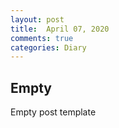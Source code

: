 ```yaml
---
layout: post
title:  April 07, 2020
comments: true
categories: Diary
---
```


## Empty

Empty post template
